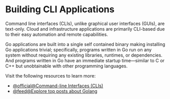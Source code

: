 # Building CLI Applications

Command line interfaces (CLIs), unlike graphical user interfaces (GUIs), are text-only. Cloud and infrastructure applications are primarily CLI-based due to their easy automation and remote capabilities.

Go applications are built into a single self contained binary making installing Go applications trivial; specifically, programs written in Go run on any system without requiring any existing libraries, runtimes, or dependencies. And programs written in Go have an immediate startup time—similar to C or C++ but unobtainable with other programming languages.

Visit the following resources to learn more:

- [@official@Command-line Interfaces (CLIs)](https://go.dev/solutions/clis)
- [@feed@Explore top posts about Golang](https://app.daily.dev/tags/golang?ref=roadmapsh)
